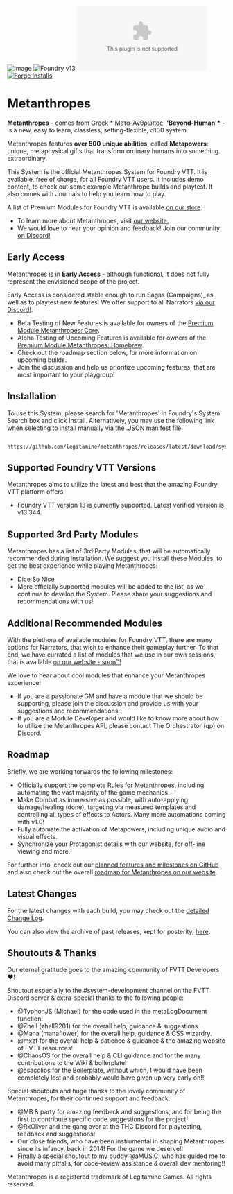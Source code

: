 ![image](https://media.invisioncic.com/e290497/pages_media/system.webp)
![Foundry v13](https://img.shields.io/badge/foundry-v13-green)
![Latest Release Download Count](https://img.shields.io/github/downloads/legitamine/metanthropes/latest/metanthropes.zip)
[![Forge Installs](https://img.shields.io/badge/dynamic/json?label=Forge%20Installs&query=package.installs&suffix=%25&url=https%3A%2F%2Fforge-vtt.com%2Fapi%2Fbazaar%2Fpackage%2Fmetanthropes&colorB=4aa94a)](https://forge-vtt.com/bazaar#package=metanthropes)

# Metanthropes

**Metanthropes** - comes from Greek \*'Μετα-Άνθρωπος' **'Beyond-Human'\*** - is a new, easy to learn, classless, setting-flexible, d100 system.

Metanthropes features **over 500 unique abilities**, called **Metapowers**: unique, metaphysical gifts that transform ordinary humans into something extraordinary.

This System is the official Metanthropes System for Foundry VTT. It is available, free of charge, for all Foundry VTT users. It includes demo content, to check out some example Metanthrope builds and playtest. It also comes with Journals to help you learn how to play.

A list of Premium Modules for Foundry VTT is available [on our store](https://metanthropes.com/store).

-   To learn more about Metanthropes, visit [our website.](https://metanthropes.com)
-   We would love to hear your opinion and feedback! Join our community [on Discord!](https://metanthropes.com/discord)

## Early Access

Metanthropes is in **Early Access** - although functional, it does not fully represent the envisioned scope of the project.

Early Access is considered stable enough to run Sagas (Campaigns), as well as to playtest new features. We offer support to all Narrators [via our Discord!](https://metanthropes.com/discord).

-   Beta Testing of New Features is available for owners of the [Premium Module Metanthropes: Core](https://www.metanthropes.com/store/product/7-core-fvtt-module/).
-   Alpha Testing of Upcoming Features is available for owners of the [Premium Module Metanthropes: Homebrew](https://www.metanthropes.com/store/product/8-homebrew-early-access/).
-   Check out the roadmap section below, for more information on upcoming builds.
-   Join the discussion and help us prioritize upcoming features, that are most important to your playgroup!

## Installation

To use this System, please search for 'Metanthropes' in Foundry's System Search box and click Install.
Alternatively, you may use the following link when selecting to install manually via the .JSON manifest file:

     https://github.com/legitamine/metanthropes/releases/latest/download/system.json

## Supported Foundry VTT Versions

Metanthropes aims to utilize the latest and best that the amazing Foundry VTT platform offers.

-   Foundry VTT version 13 is currently supported. Latest verified version is v13.344.

## Supported 3rd Party Modules

Metanthropes has a list of 3rd Party Modules, that will be automatically recommended during installation. We suggest you install these Modules, to get the best experience while playing Metanthropes:

-   [Dice So Nice](https://foundryvtt.com/packages/dice-so-nice)
-   More officially supported modules will be added to the list, as we continue to develop the System. Please share your suggestions and recommendations with us!

## Additional Recommended Modules

With the plethora of available modules for Foundry VTT, there are many options for Narrators, that wish to enhance their gameplay further. To that end, we have currated a list of modules that we use in our own sessions, that is available [on our website - soon™!]()

We love to hear about cool modules that enhance your Metanthropes experience!

-   If you are a passionate GM and have a module that we should be supporting, please join the discussion and provide us with your suggestions and recommendations!
-   If you are a Module Developer and would like to know more about how to utilize the Metanthropes API, please contact The Orchestrator (qp) on Discord.

## Roadmap

Briefly, we are working torwards the following milestones:

-   Officially support the complete Rules for Metanthropes, including automating the vast majority of the game mechanics.
-   Make Combat as immersive as possible, with auto-applying damage/healing (done), targeting via measured templates and controlling all types of effects to Actors. Many more automations coming with v1.0!
-   Fully automate the activation of Metapowers, including unique audio and visual effects.
-   Synchronize your Protagonist details with our website, for off-line viewing and more.

For further info, check out our [planned features and milestones on GitHub](https://github.com/Legitamine/metanthropes/projects?query=is%3Aopen) and also check out the overall [roadmap for Metanthropes on our website](https://www.metanthropes.com/roadmap/).

## Latest Changes

For the latest changes with each build, you may check out the [detailed Change Log](https://github.com/Legitamine/metanthropes/blob/main/CHANGELOG.md).

You can also view the archive of past releases, kept for posterity, [here](https://github.com/Legitamine/metanthropes/blob/main/CHANGELOGARCHIVES.md).

## Shoutouts & Thanks

Our eternal gratitude goes to the amazing community of FVTT Developers ❤️!

Shoutout especially to the #system-development channel on the FVTT Discord server & extra-special thanks to the following people:

-   @TyphonJS (Michael) for the code used in the metaLogDocument function.
-   @Zhell (zhell9201) for the overall help, guidance & suggestions.
-   @Mana (manaflower) for the overall help, guidance & CSS wizardry.
-   @mxzf for the overall help & patience & guidance & the amazing website of FVTT resources!
-   @ChaosOS for the overall help & CLI guidance and for the many contributions to the Wiki & boilerplate!
-   @asacolips for the Boilerplate, without which, I would have been completely lost and probably would have given up very early on!!

Special shoutouts and huge thanks to the lovely community of Metanthropes, for their continued support and feedback:

-   @MB & party for amazing feedback and suggestions, and for being the first to contribute specific code suggestions for the project!
-   @RxOliver and the gang over at the THC Discord for playtesting, feedback and suggestions!
-   Our close friends, who have been instrumental in shaping Metanthropes since its infancy, back in 2014! For the game we deserve!!
-   Finally a special shoutout to my buddy @aMUSiC, who has guided me to avoid many pitfalls, for code-review assistance & overall dev mentoring!!

Metanthropes is a registered trademark of Legitamine Games. All rights reserved.
